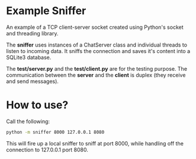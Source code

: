 # Example Sniffer

An example of a TCP client-server socket created using Python's socket and threading library. 

The **sniffer** uses instances of a ChatServer class and individual threads to listen to incoming data. 
It sniffs the connection and saves it's content into a SQLite3 database.

The **test/server.py** and the **test/client.py** are for the testing purpose. The communication between the **server** and the **client** is duplex (they receive and send messages). 

How to use?
===========

Call the following:
```bash
python -m sniffer 8000 127.0.0.1 8080
```

This will fire up a local sniffer to sniff at port 8000, while handling off the connection to 127.0.0.1 port 8080.
